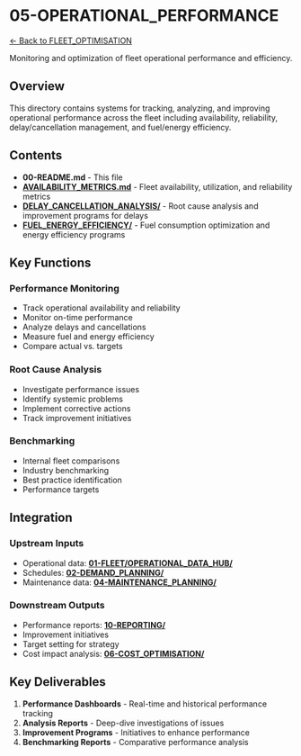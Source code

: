 # 05-OPERATIONAL_PERFORMANCE


[← Back to FLEET_OPTIMISATION](../00-README.md)

Monitoring and optimization of fleet operational performance and efficiency.

## Overview

This directory contains systems for tracking, analyzing, and improving operational performance across the fleet including availability, reliability, delay/cancellation management, and fuel/energy efficiency.

## Contents

- **00-README.md** - This file
- **[AVAILABILITY_METRICS.md](AVAILABILITY_METRICS.md)** - Fleet availability, utilization, and reliability metrics
- **[DELAY_CANCELLATION_ANALYSIS/](DELAY_CANCELLATION_ANALYSIS/)** - Root cause analysis and improvement programs for delays
- **[FUEL_ENERGY_EFFICIENCY/](FUEL_ENERGY_EFFICIENCY/)** - Fuel consumption optimization and energy efficiency programs

## Key Functions

### Performance Monitoring
- Track operational availability and reliability
- Monitor on-time performance
- Analyze delays and cancellations
- Measure fuel and energy efficiency
- Compare actual vs. targets

### Root Cause Analysis
- Investigate performance issues
- Identify systemic problems
- Implement corrective actions
- Track improvement initiatives

### Benchmarking
- Internal fleet comparisons
- Industry benchmarking
- Best practice identification
- Performance targets

## Integration

### Upstream Inputs
- Operational data: **[01-FLEET/OPERATIONAL_DATA_HUB/](../../OPERATIONAL_DATA_HUB/)**
- Schedules: **[02-DEMAND_PLANNING/](../02-DEMAND_PLANNING/)**
- Maintenance data: **[04-MAINTENANCE_PLANNING/](../04-MAINTENANCE_PLANNING/)**

### Downstream Outputs
- Performance reports: **[10-REPORTING/](../10-REPORTING/)**
- Improvement initiatives
- Target setting for strategy
- Cost impact analysis: **[06-COST_OPTIMISATION/](../06-COST_OPTIMISATION/)**

## Key Deliverables

1. **Performance Dashboards** - Real-time and historical performance tracking
2. **Analysis Reports** - Deep-dive investigations of issues
3. **Improvement Programs** - Initiatives to enhance performance
4. **Benchmarking Reports** - Comparative performance analysis
